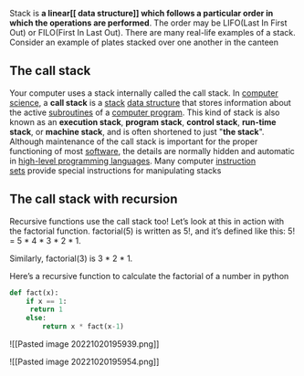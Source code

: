 Stack is **a linear[[ data structure]] which follows a particular order in which the operations are performed**. The order may be LIFO(Last In First Out) or FILO(First In Last Out). There are many real-life examples of a stack. Consider an example of plates stacked over one another in the canteen

## The call stack
Your computer uses a stack internally called the call stack.
In [computer science](https://en.wikipedia.org/wiki/Computer_science "Computer science"), a **call stack** is a [stack](https://en.wikipedia.org/wiki/Stack_(abstract_data_type) "Stack (abstract data type)") [data structure](https://en.wikipedia.org/wiki/Data_structure "Data structure") that stores information about the active [subroutines](https://en.wikipedia.org/wiki/Subroutine "Subroutine") of a [computer program](https://en.wikipedia.org/wiki/Computer_program "Computer program"). This kind of stack is also known as an **execution stack**, **program stack**, **control stack**, **run-time stack**, or **machine stack**, and is often shortened to just "**the stack**". Although maintenance of the call stack is important for the proper functioning of most [software](https://en.wikipedia.org/wiki/Software "Software"), the details are normally hidden and automatic in [high-level programming languages](https://en.wikipedia.org/wiki/High-level_programming_language "High-level programming language"). Many computer [instruction sets](https://en.wikipedia.org/wiki/Instruction_set "Instruction set") provide special instructions for manipulating stacks

## The call stack with recursion
Recursive functions use the call stack too! Let’s look at this in action with the factorial function. factorial(5) is written as 5!, and it’s defined like this: 5! = 5 * 4 * 3 * 2 * 1. 

Similarly, factorial(3) is 3 * 2 * 1.

Here’s a recursive function to calculate the factorial of a number in python

```py
def fact(x):
	if x == 1:
	 return 1
	else:
		return x * fact(x-1)
```

![[Pasted image 20221020195939.png]]


![[Pasted image 20221020195954.png]]